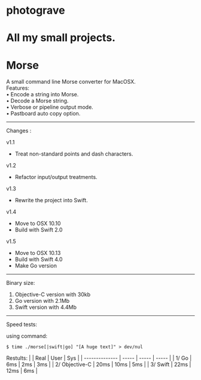 photograve
==========

All my small projects.
==========
Morse
==========

A small command line Morse converter for MacOSX.  
Features:  
• Encode a string into Morse.  
• Decode a Morse string.  
• Verbose or pipeline output mode.  
• Pastboard auto copy option.  

----------

Changes :

v1.1
- Treat non-standard points and dash characters.

v1.2
- Refactor input/output treatments.

v1.3
- Rewrite the project into Swift.

v1.4
- Move to OSX 10.10
- Build with Swift 2.0

v1.5
- Move to OSX 10.13
- Build with Swift 4.0
- Make Go version

----------

Binary size:
1. Objective-C version with 30kb
2. Go version with 2.1Mb
3. Swift version with 4.4Mb

----------

Speed tests:

using command:

`$ time ./morse[|swift|go] "[A huge text]" > dev/nul`

Restults:
|                | Real  | User  | Sys   |
| -------------- | ----- | ----- | ----- |
| 1/ Go          |  6ms  |  2ms  |  3ms  |
| 2/ Objective-C | 20ms  | 10ms  |  5ms  |
| 3/ Swift       | 22ms  | 12ms  |  6ms  |
